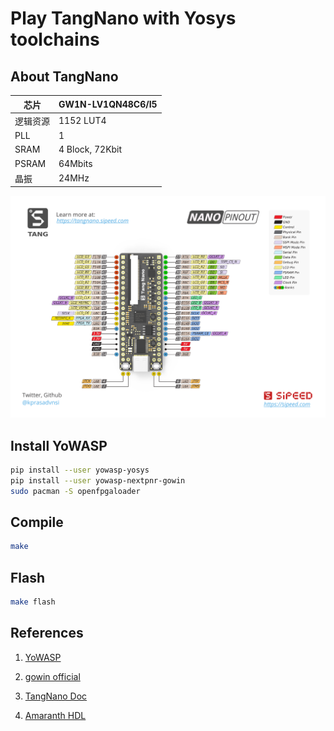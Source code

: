# Play TangNano with Yosys toolchains

## About TangNano

| 芯片     | GW1N-LV1QN48C6/I5 |
| -------- | ----------------- |
| 逻辑资源 | 1152 LUT4         |
| PLL      | 1                 |
| SRAM     | 4 Block, 72Kbit   |
| PSRAM    | 64Mbits           |
| 晶振     | 24MHz             |

![tangnano引脚定义](./resources/images/tangnano_pinout.png)

## Install YoWASP

```bash
pip install --user yowasp-yosys
pip install --user yowasp-nextpnr-gowin
sudo pacman -S openfpgaloader
```

## Compile

```bash
make
```

## Flash

```bash
make flash
```

## References

1. [YoWASP](https://yowasp.org)

2. [gowin official](http://www.gowinsemi.com.cn/faq.aspx)

3. [TangNano Doc](https://tangnano.sipeed.com/zh/)

4. [Amaranth HDL](https://amaranth-lang.org/docs/amaranth/latest/cover.html)
